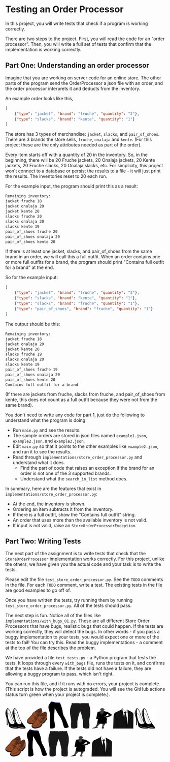 
# Testing an Order Processor

In this project, you will write tests that check if a program is working correctly.

There are two steps to the project. First, you will read the code for an "order processor". Then, you will write a full set of tests that confirm that the implementation is working correctly.


## Part One: Understanding an order processor

Imagine that you are working on server code for an online store. The other parts of the program send the OrderProcessor a json file with an order, and the order processor interprets it and deducts from the inventory.

An example order looks like this,

```json
[
    {"type": "jacket", "brand": "fruche", "quantity": "2"},
    {"type": "slacks", "brand": "kente", "quantity": "1"}
]
```

The store has 3 types of merchandise: `jacket`, `slacks`, and `pair_of_shoes`. There are 3 brands the store sells, `fruche`, `onalaja` and `kente`. (For this project these are the only attributes needed as part of the order).




Every item starts off with a quantity of 20 in the inventory. So, in the beginning, there will be 20 Fruche jackets, 20 Onalaja jackets, 20 Kente jackets, 20 Fruche slacks, 20 Onalaja slacks, etc. For simplicity, this project won't connect to a database or persist the results to a file - it will just print the results. The inventories reset to 20 each run.

For the example input, the program should print this as a result:

```
Remaining inventory:
jacket fruche 18
jacket onalaja 20
jacket kente 20
slacks fruche 20
slacks onalaja 20
slacks kente 19
pair_of_shoes fruche 20
pair_of_shoes onalaja 20
pair_of_shoes kente 20
```

If there is at least one jacket, slacks, and pair\_of\_shoes from the same brand in an order, we will call this a full outfit. When an order contains one or more full outfits for a brand, the program should print "Contains full outfit for a brand" at the end.

So for the example input:

```json
[
    {"type": "jacket", "brand": "fruche", "quantity": "2"},
    {"type": "slacks", "brand": "kente", "quantity": "1"},
    {"type": "slacks", "brand": "fruche", "quantity": "1"},
    {"type": "pair_of_shoes", "brand": "fruche", "quantity": "1"}
]

```

The output should be this:

```
Remaining inventory:
jacket fruche 18
jacket onalaja 20
jacket kente 20
slacks fruche 19
slacks onalaja 20
slacks kente 19
pair_of_shoes fruche 19
pair_of_shoes onalaja 20
pair_of_shoes kente 20
Contains full outfit for a brand
```

(If there are jackets from fruche, slacks from fruche, and pair\_of\_shoes from kente, this does not count as a full outfit because they were not from the same brand).


You don't need to write any code for part 1, just do the following to understand what the program is doing:

* Run `main.py` and see the results.
* The sample orders are stored in json files named `example1.json`,  `example2.json`, and  `example3.json`.
* Edit `main.py` so that it points to the other examples like `example2.json`, and run it to see the results.
* Read through `implementations/store_order_processor.py` and understand what it does.
  * Find the part of code that raises an exception if the brand for an order is not one of the 3 supported brands.
  * Understand what the `search_in_list` method does.

In summary, here are the features that exist in `implementations/store_order_processor.py`:

* At the end, the inventory is shown.
* Ordering an item subtracts it from the inventory.
* If there is a full outfit, show the "Contains full outfit" string.
* An order that uses more than the available inventory is not valid.
* If input is not valid, raise an `StoreOrderProcessorException`.



## Part Two: Writing Tests

The next part of the assignment is to write tests that check that the `StoreOrderProcessor` implementation works correctly. For this project, unlike the others, we have given you the actual code and your task is to write the tests.

Please edit the file `test_store_order_processor.py`. See the `TODO` comments in the file. For each `TODO` comment, write a test. The existing tests in the file are good examples to go off of.

Once you have written the tests, try running them by running `test_store_order_processor.py`. All of the tests should pass.

The next step is fun. Notice all of the files like `implementations/with_bugs_01.py`. These are all different Store Order Processors that have bugs, realistic bugs that could happen. If the tests are working correctly, they will detect the bugs. In other words - if you pass a buggy implementation to your tests, you would expect one or more of the tests to fail! You can try this. Read the buggy implementations - a comment at the top of the file describes the problem.

We have provided a file `test_tests.py` - a Python program that tests the tests. It loops through every `with_bugs` file, runs the tests on it, and confirms that the tests have a failure. If the tests did not have a failure, they are allowing a buggy program to pass, which isn't right.

You can run this file, and if it runs with no errors, your project is complete. (This script is how the project is autograded. You will see the GitHub actions status turn green when your project is complete.).

<img src="img/sh2.png" width="64" height="64" /> <img src="img/sh1.png" width="64" height="64" /> <img src="img/sla2.png" width="64" height="85" /> <img src="img/sla1.png" width="64" height="80" /> <img src="img/sui2.png" width="64" height="64" /> <img src="img/sui1.png" width="64" height="64" /> <img src="img/sh2.png" width="64" height="64" /> <img src="img/sh1.png" width="64" height="64" /> <img src="img/sla2.png" width="64" height="85" /> <img src="img/sla1.png" width="64" height="80" /> <img src="img/sui2.png" width="64" height="64" /> <img src="img/sui1.png" width="64" height="64" />

